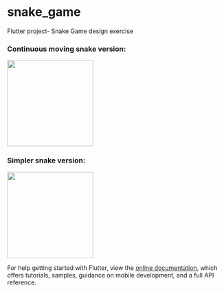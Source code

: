 # snake_game

Flutter project- Snake Game design exercise

### Continuous moving snake version:
<img src="https://media.giphy.com/media/vJ1wV8vzPGEMouOYII/giphy.gif" width="200" />

### Simpler snake version:
<img src="https://media.giphy.com/media/MAGJlbAtINNG1DT9vq/giphy.gif" width="200" />

For help getting started with Flutter, view the
[online documentation](https://flutter.dev/docs), which offers tutorials,
samples, guidance on mobile development, and a full API reference.
